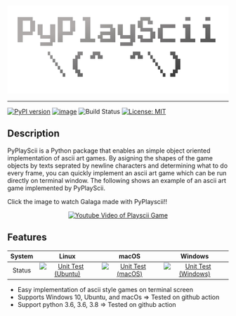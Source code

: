 <p align="center">
  <img src="https://github.com/k2sebeom/pyplayscii/blob/master/src/img/PlayScii.png" width=700 height=200>
</p>

------

[![PyPI version](https://badge.fury.io/py/pyplayscii.svg)](https://badge.fury.io/py/pyplayscii)
[![image](https://img.shields.io/pypi/pyversions/pyplayscii.svg)](https://pypi.python.org/pypi/pyplayscii)
![Build Status](https://github.com/k2sebeom/pyplayscii/workflows/Build%20Status/badge.svg?branch=master)
[![License: MIT](https://img.shields.io/badge/License-MIT-yellow.svg)](https://github.com/k2sebeom/pyplayscii/blob/master/LICENSE)

## Description
PyPlayScii is a Python package that enables an simple object oriented implementation of ascii art games. By asigning the shapes of the game objects by texts seprated by newline characters and determining what to do every frame, you can quickly implement an ascii art game which can be run directly on terminal window. The following shows an example of an ascii art game implemented by PyPlayScii.

Click the image to watch Galaga made with PyPlayscii!!

<p align=center>
  <a href="https://www.youtube.com/watch?v=H7KVIrGrmZE">
    <img alt="Youtube Video of Playscii Game" src="https://img.youtube.com/vi/H7KVIrGrmZE/0.jpg"></a>
</p>

## Features

| System | Linux | macOS | Windows |
| :---: | :---: | :---: | :---: |
| Status | [![Unit Test (Ubuntu)](https://github.com/k2sebeom/pyplayscii/workflows/Unit%20Test%20(Ubuntu)/badge.svg?branch=master)](https://github.com/k2sebeom/pyplayscii/actions?query=workflow%3A%22Unit+Test+%28Ubuntu%29%22) | [![Unit Test (macOS)](https://github.com/k2sebeom/pyplayscii/workflows/Unit%20Test%20(macOS)/badge.svg?branch=master)](https://github.com/k2sebeom/pyplayscii/actions?query=workflow%3A%22Unit+Test+%28macOS%29%22) | [![Unit Test (Windows)](https://github.com/k2sebeom/pyplayscii/workflows/Unit%20Test%20(Windows)/badge.svg?branch=master)](https://github.com/k2sebeom/pyplayscii/actions?query=workflow%3A%22Unit+Test+%28Windows%29%22) |

* Easy implementation of ascii style games on terminal screen
* Supports Windows 10, Ubuntu, and macOs => Tested on github action
* Support python 3.6, 3.6, 3.8 => Tested on github action

